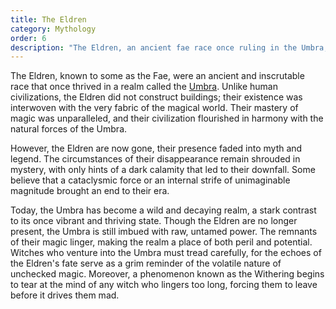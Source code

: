 ```yaml
---
title: The Eldren
category: Mythology
order: 6
description: "The Eldren, an ancient fae race once ruling in the Umbra, vanished under mysterious circumstances, leaving behind a realm now wild and decaying yet imbued with their potent, lingering strength."
---
```


The Eldren, known to some as the Fae, were an ancient and inscrutable race that once thrived in a realm called the [Umbra](/explore/locations/the-umbra/). Unlike human civilizations, the Eldren did not construct buildings; their existence was interwoven with the very fabric of the magical world. Their mastery of magic was unparalleled, and their civilization flourished in harmony with the natural forces of the Umbra.

However, the Eldren are now gone, their presence faded into myth and legend. The circumstances of their disappearance remain shrouded in mystery, with only hints of a dark calamity that led to their downfall. Some believe that a cataclysmic force or an internal strife of unimaginable magnitude brought an end to their era.

Today, the Umbra has become a wild and decaying realm, a stark contrast to its once vibrant and thriving state. Though the Eldren are no longer present, the Umbra is still imbued with raw, untamed power. The remnants of their magic linger, making the realm a place of both peril and potential. Witches who venture into the Umbra must tread carefully, for the echoes of the Eldren's fate serve as a grim reminder of the volatile nature of unchecked magic. Moreover, a phenomenon known as the Withering begins to tear at the mind of any witch who lingers too long, forcing them to leave before it drives them mad.